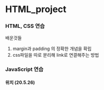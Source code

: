 # HTML_project

### HTML, CSS 연습

배운것들
1. margin과 padding 의 정확한 개념을 확립
2. css파일을 따로 분리해 link로 연결해주는 방법

### JavaScript 연습

#### 위치 (20.5.26)

<script type = "text/javascript"><br>
  //JS코드<br>
</script><br>

